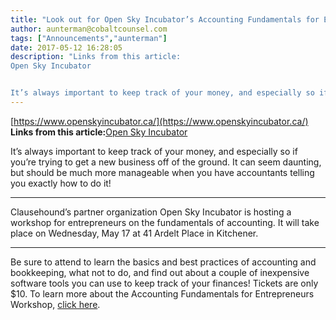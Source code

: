 ```yaml
---
title: "Look out for Open Sky Incubator’s Accounting Fundamentals for Entrepreneurs Workshop on May 17!"
author: aunterman@cobaltcounsel.com
tags: ["Announcements","aunterman"]
date: 2017-05-12 16:28:05
description: "Links from this article:
Open Sky Incubator


It’s always important to keep track of your money, and especially so if you’re trying to get a ne..."
---
```


[https://www.openskyincubator.ca/](https://www.openskyincubator.ca/)
**Links from this article:**[Open Sky Incubator](https://www.openskyincubator.ca/)

It’s always important to keep track of your money, and especially so if you’re trying to get a new business off of the ground. It can seem daunting, but should be much more manageable when you have accountants telling you exactly how to do it! 
** **
Clausehound’s partner organization Open Sky Incubator is hosting a workshop for entrepreneurs on the fundamentals of accounting. It will take place on Wednesday, May 17 at 41 Ardelt Place in Kitchener. 
** **
Be sure to attend to learn the basics and best practices of accounting and bookkeeping, what not to do, and find out about a couple of inexpensive software tools you can use to keep track of your finances! Tickets are only $10. 
To learn more about the Accounting Fundamentals for Entrepreneurs Workshop, [click here](https://www.eventbrite.ca/e/accounting-fundamentals-for-entrepreneurs-workshop-tickets-34371923348?utm-medium=discovery&amp;utm-campaign=social&amp;utm-content=attendeeshare&amp;aff=escb&amp;utm-source=cp&amp;utm-term=listing).  